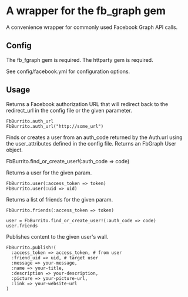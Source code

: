 # A wrapper for the fb_graph gem

A convenience wrapper for commonly used Facebook Graph API calls.

## Config

The fb_fgraph gem is required.
The httparty gem is required.

See config/facebook.yml for configuration options.

## Usage

Returns a Facebook authorization URL that will redirect back to the redirect_url in the config file or the given parameter.

    FbBurrito.auth_url
    FbBurrito.auth_url("http://some_url")

Finds or creates a user from an auth_code returned by the Auth.url using the user_attributes defined in the config file. Returns an FbGraph User object.

  FbBurrito.find_or_create_user!(:auth_code => code)

Returns a user for the given param.

    FbBurrito.user(:access_token => token)
    FbBurrito.user(:uid => uid)

Returns a list of friends for the given param.

    FbBurrito.friends(:access_token => token)

    user = FbBurrito.find_or_create_user!(:auth_code => code)
    user.friends


Publishes content to the given user's wall.

    FbBurrito.publish!(
      :access_token => access_token, # from user
      :friend_uid => uid, # target user
      :message => your-message,
      :name => your-title,
      :description => your-description,
      :picture => your-picture-url,
      :link => your-website-url
    )